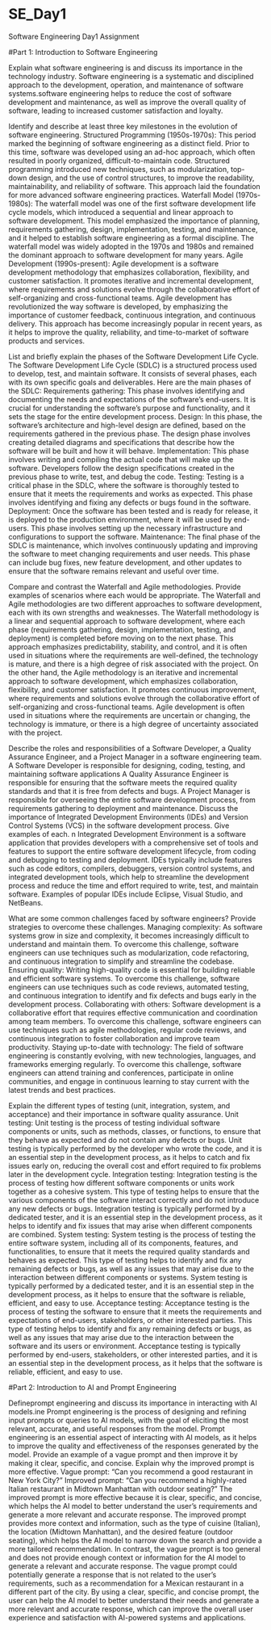 # SE_Day1
Software Engineering Day1 Assignment

#Part 1: Introduction to Software Engineering

Explain what software engineering is and discuss its importance in the technology industry.
Software engineering is a systematic and disciplined approach to the development, operation, and maintenance of software systems.software engineering helps to reduce the cost of software development and maintenance, as well as improve the overall quality of software, leading to increased customer satisfaction and loyalty.

Identify and describe at least three key milestones in the evolution of software engineering.
Structured Programming (1950s-1970s): This period marked the beginning of software engineering as a distinct field. Prior to this time, software was developed using an ad-hoc approach, which often resulted in poorly organized, difficult-to-maintain code. Structured programming introduced new techniques, such as modularization, top-down design, and the use of control structures, to improve the readability, maintainability, and reliability of software. This approach laid the foundation for more advanced software engineering practices.
Waterfall Model (1970s-1980s): The waterfall model was one of the first software development life cycle models, which introduced a sequential and linear approach to software development. This model emphasized the importance of planning, requirements gathering, design, implementation, testing, and maintenance, and it helped to establish software engineering as a formal discipline. The waterfall model was widely adopted in the 1970s and 1980s and remained the dominant approach to software development for many years.
Agile Development (1990s-present): Agile development is a software development methodology that emphasizes collaboration, flexibility, and customer satisfaction. It promotes iterative and incremental development, where requirements and solutions evolve through the collaborative effort of self-organizing and cross-functional teams. Agile development has revolutionized the way software is developed, by emphasizing the importance of customer feedback, continuous integration, and continuous delivery. This approach has become increasingly popular in recent years, as it helps to improve the quality, reliability, and time-to-market of software products and services.

List and briefly explain the phases of the Software Development Life Cycle.
The Software Development Life Cycle (SDLC) is a structured process used to develop, test, and maintain software. It consists of several phases, each with its own specific goals and deliverables. Here are the main phases of the SDLC:
Requirements gathering: This phase involves identifying and documenting the needs and expectations of the software’s end-users. It is crucial for understanding the software’s purpose and functionality, and it sets the stage for the entire development process.
Design: In this phase, the software’s architecture and high-level design are defined, based on the requirements gathered in the previous phase. The design phase involves creating detailed diagrams and specifications that describe how the software will be built and how it will behave.
Implementation: This phase involves writing and compiling the actual code that will make up the software. Developers follow the design specifications created in the previous phase to write, test, and debug the code.
Testing: Testing is a critical phase in the SDLC, where the software is thoroughly tested to ensure that it meets the requirements and works as expected. This phase involves identifying and fixing any defects or bugs found in the software.
Deployment: Once the software has been tested and is ready for release, it is deployed to the production environment, where it will be used by end-users. This phase involves setting up the necessary infrastructure and configurations to support the software.
Maintenance: The final phase of the SDLC is maintenance, which involves continuously updating and improving the software to meet changing requirements and user needs. This phase can include bug fixes, new feature development, and other updates to ensure that the software remains relevant and useful over time.

Compare and contrast the Waterfall and Agile methodologies. Provide examples of scenarios where each would be appropriate.
The Waterfall and Agile methodologies are two different approaches to software development, each with its own strengths and weaknesses.
The Waterfall methodology is a linear and sequential approach to software development, where each phase (requirements gathering, design, implementation, testing, and deployment) is completed before moving on to the next phase. This approach emphasizes predictability, stability, and control, and it is often used in situations where the requirements are well-defined, the technology is mature, and there is a high degree of risk associated with the project.
On the other hand, the Agile methodology is an iterative and incremental approach to software development, which emphasizes collaboration, flexibility, and customer satisfaction. It promotes continuous improvement, where requirements and solutions evolve through the collaborative effort of self-organizing and cross-functional teams. Agile development is often used in situations where the requirements are uncertain or changing, the technology is immature, or there is a high degree of uncertainty associated with the project.

Describe the roles and responsibilities of a Software Developer, a Quality Assurance Engineer, and a Project Manager in a software engineering team.
A Software Developer is responsible for designing, coding, testing, and maintaining software applications
A Quality Assurance Engineer is responsible for ensuring that the software meets the required quality standards and that it is free from defects and bugs.
A Project Manager is responsible for overseeing the entire software development process, from requirements gathering to deployment and maintenance. 
Discuss the importance of Integrated Development Environments (IDEs) and Version Control Systems (VCS) in the software development process. Give examples of each.
n Integrated Development Environment is a software application that provides developers with a comprehensive set of tools and features to support the entire software development lifecycle, from coding and debugging to testing and deployment. IDEs typically include features such as code editors, compilers, debuggers, version control systems, and integrated development tools, which help to streamline the development process and reduce the time and effort required to write, test, and maintain software. Examples of popular IDEs include Eclipse, Visual Studio, and NetBeans.

What are some common challenges faced by software engineers? Provide strategies to overcome these challenges.
Managing complexity: As software systems grow in size and complexity, it becomes increasingly difficult to understand and maintain them. To overcome this challenge, software engineers can use techniques such as modularization, code refactoring, and continuous integration to simplify and streamline the codebase.
Ensuring quality: Writing high-quality code is essential for building reliable and efficient software systems. To overcome this challenge, software engineers can use techniques such as code reviews, automated testing, and continuous integration to identify and fix defects and bugs early in the development process.
Collaborating with others: Software development is a collaborative effort that requires effective communication and coordination among team members. To overcome this challenge, software engineers can use techniques such as agile methodologies, regular code reviews, and continuous integration to foster collaboration and improve team productivity.
Staying up-to-date with technology: The field of software engineering is constantly evolving, with new technologies, languages, and frameworks emerging regularly. To overcome this challenge, software engineers can attend training and conferences, participate in online communities, and engage in continuous learning to stay current with the latest trends and best practices.

Explain the different types of testing (unit, integration, system, and acceptance) and their importance in software quality assurance.
Unit testing: Unit testing is the process of testing individual software components or units, such as methods, classes, or functions, to ensure that they behave as expected and do not contain any defects or bugs. Unit testing is typically performed by the developer who wrote the code, and it is an essential step in the development process, as it helps to catch and fix issues early on, reducing the overall cost and effort required to fix problems later in the development cycle.
Integration testing: Integration testing is the process of testing how different software components or units work together as a cohesive system. This type of testing helps to ensure that the various components of the software interact correctly and do not introduce any new defects or bugs. Integration testing is typically performed by a dedicated tester, and it is an essential step in the development process, as it helps to identify and fix issues that may arise when different components are combined.
System testing: System testing is the process of testing the entire software system, including all of its components, features, and functionalities, to ensure that it meets the required quality standards and behaves as expected. This type of testing helps to identify and fix any remaining defects or bugs, as well as any issues that may arise due to the interaction between different components or systems. System testing is typically performed by a dedicated tester, and it is an essential step in the development process, as it helps to ensure that the software is reliable, efficient, and easy to use.
Acceptance testing: Acceptance testing is the process of testing the software to ensure that it meets the requirements and expectations of end-users, stakeholders, or other interested parties. This type of testing helps to identify and fix any remaining defects or bugs, as well as any issues that may arise due to the interaction between the software and its users or environment. Acceptance testing is typically performed by end-users, stakeholders, or other interested parties, and it is an essential step in the development process, as it helps that the software is reliable, efficient, and easy to use.

#Part 2: Introduction to AI and Prompt Engineering

Defineprompt engineering and discuss its importance in interacting with AI models.ine 
Prompt engineering is the process of designing and refining input prompts or queries to AI models, with the goal of eliciting the most relevant, accurate, and useful responses from the model. Prompt engineering is an essential aspect of interacting with AI models, as it helps to improve the quality and effectiveness of the responses generated by the model.
Provide an example of a vague prompt and then improve it by making it clear, specific, and concise. Explain why the improved prompt is more effective.
Vague prompt: “Can you recommend a good restaurant in New York City?”
Improved prompt: “Can you recommend a highly-rated Italian restaurant in Midtown Manhattan with outdoor seating?”
The improved prompt is more effective because it is clear, specific, and concise, which helps the AI model to better understand the user’s requirements and generate a more relevant and accurate response. The improved prompt provides more context and information, such as the type of cuisine (Italian), the location (Midtown Manhattan), and the desired feature (outdoor seating), which helps the AI model to narrow down the search and provide a more tailored recommendation.
In contrast, the vague prompt is too general and does not provide enough context or information for the AI model to generate a relevant and accurate response. The vague prompt could potentially generate a response that is not related to the user’s requirements, such as a recommendation for a Mexican restaurant in a different part of the city.
By using a clear, specific, and concise prompt, the user can help the AI model to better understand their needs and generate a more relevant and accurate response, which can improve the overall user experience and satisfaction with AI-powered systems and applications.
